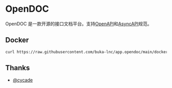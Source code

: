 # OpenDOC

[openapi]: https://www.openapis.org/
[asyncapi]: https://www.asyncapi.com/

OpenDOC 是一款开源的接口文档平台。支持[OpenAPI][openapi]和[AsyncAPI][asyncapi]规范。

## Docker

```bash
curl https://raw.githubusercontent.com/buka-lnc/app.opendoc/main/docker-compose.yaml | docker compose -f - up -d
```

## Thanks

- [@cycade](https://github.com/cycade)

